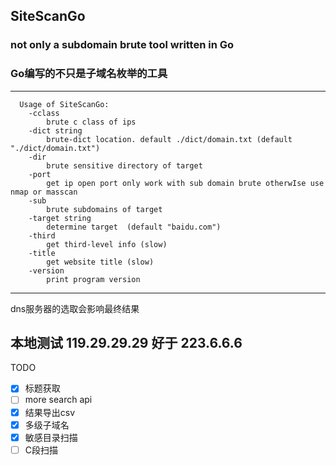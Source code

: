 ## SiteScanGo

### not only a subdomain brute tool written in Go 

### Go编写的不只是子域名枚举的工具
---
```
  Usage of SiteScanGo:
    -cclass
      	brute c class of ips
    -dict string
      	brute-dict location. default ./dict/domain.txt (default "./dict/domain.txt")
    -dir
      	brute sensitive directory of target
    -port
      	get ip open port only work with sub domain brute otherwIse use nmap or masscan
    -sub
      	brute subdomains of target
    -target string
      	determine target  (default "baidu.com")
    -third
      	get third-level info (slow)
    -title
      	get website title (slow)
    -version
      	print program version

```

---
dns服务器的选取会影响最终结果

本地测试 119.29.29.29 好于 223.6.6.6
---

TODO
- [x] 标题获取
- [ ] more search api
- [x] 结果导出csv
- [x] 多级子域名
- [x] 敏感目录扫描
- [ ] C段扫描
